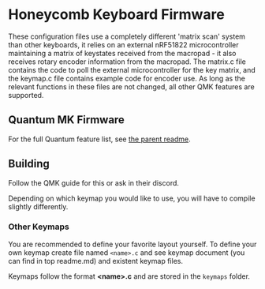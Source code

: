 Honeycomb Keyboard Firmware
======================

These configuration files use a completely different 'matrix scan' system than other keyboards, it relies on an external nRF51822 microcontroller maintaining a matrix of keystates received from the macropad - it also receives rotary encoder information from the macropad. The matrix.c file contains the code to poll the external microcontroller for the key matrix, and the keymap.c file contains example code for encoder use. As long as the relevant functions in these files are not changed, all other QMK features are supported.

## Quantum MK Firmware

For the full Quantum feature list, see [the parent readme](/).

## Building

Follow the QMK guide for this or ask in their discord.

Depending on which keymap you would like to use, you will have to compile slightly differently.


### Other Keymaps
You are recommended to define your favorite layout yourself. To define your own keymap create file named `<name>.c` and see keymap document (you can find in top readme.md) and existent keymap files.

Keymaps follow the format **__\<name\>.c__** and are stored in the `keymaps` folder.
